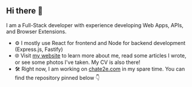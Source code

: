 ## Hi there 👋

I am a Full-Stack developer with experience developing Web Apps, APIs, and Browser Extensions.

  - ⚙️ I mostly use React for frontend and Node for backend development (Express.js, Fastify)
  - 🌐 Visit [my website](https://boryssey.com) to learn more about me, read some articles I wrote, or see some photos I've taken. My CV is also there!
  - 🛠️ Right now, I am working on [chate2e.com](https://chate2e.com) in my spare time. You can find the repository pinned below 👇

